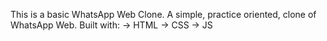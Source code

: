 This is a basic WhatsApp Web Clone.
A simple, practice oriented, clone of WhatsApp Web. Built with:
-> HTML
-> CSS
-> JS 
